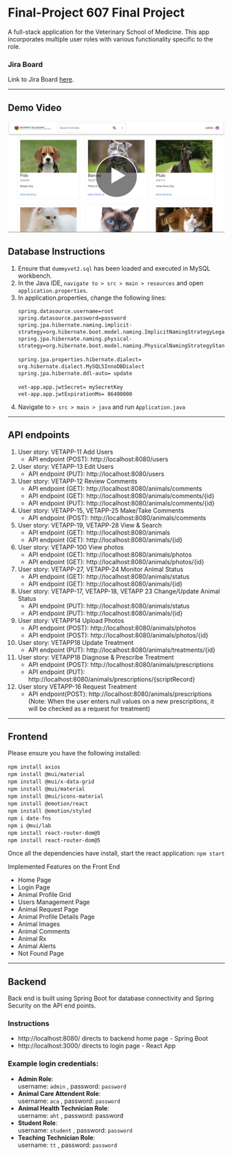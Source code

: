 # Final-Project 607 Final Project

A full-stack application for the Veterinary School of Medicine. This app incorporates multiple user roles with
various functionality specific to the role. 

### Jira Board
Link to Jira Board [here](https://uofeng607-213.atlassian.net/jira/software/projects/VETAPP/boards/1/backlog).

---

## Demo Video
[![Demo video](thumbnail.png)](https://drive.google.com/file/d/10cGJ0PMyuE2LkDLikTEcwSY4hHY9A6Ce/view?usp=sharing)

## Database Instructions
1. Ensure that `dummyvet2.sql` has been loaded and executed in MySQL workbench.
2. In the Java IDE,  `navigate to > src > main > resources` and open `application.properties`.
3. In application.properties, change the following lines:
    ```spring.datasource.url=jdbc:mysql://localhost:3306/DUMMYVET2
    spring.datasource.username=root
    spring.datasource.password=password
    spring.jpa.hibernate.naming.implicit-strategy=org.hibernate.boot.model.naming.ImplicitNamingStrategyLegacyJpaImpl
    spring.jpa.hibernate.naming.physical-strategy=org.hibernate.boot.model.naming.PhysicalNamingStrategyStandardImpl

    spring.jpa.properties.hibernate.dialect= org.hibernate.dialect.MySQL5InnoDBDialect
    spring.jpa.hibernate.ddl-auto= update

    vet-app.app.jwtSecret= mySecretKey
    vet-app.app.jwtExpirationMs= 86400000
    
4. Navigate to `> src > main > java` and run  `Application.java`

---

## API endpoints
1. User story: VETAPP-11 Add Users
    * API endpoint (POST): http://localhost:8080/users
2. User story: VETAPP-13 Edit Users
    * API endpoint (PUT): http://localhost:8080/users
3. User story: VETAPP-12 Review Comments
    * API endpoint (GET): http://localhost:8080/animals/comments
    * API endpoint (GET): http://localhost:8080/animals/comments/{id}
    * API endpoint (PUT): http://localhost:8080/animals/comments/{id}
4. User story: VETAPP-15, VETAPP-25 Make/Take Comments
    * API endpoint (POST): http://localhost:8080/animals/comments
5. User story: VETAPP-19, VETAPP-28 View & Search
    * API endpoint (GET): http://localhost:8080/animals
    * API endpoint (GET): http://localhost:8080/animals/{id}
6. User story: VETAPP-100 View photos
    * API endpoint (GET): http://localhost:8080/animals/photos
    * API endpoint (GET): http://localhost:8080/animals/photos/{id}
7. User story: VETAPP-27, VETAPP-24 Monitor Animal Status
    * API endpoint (GET): http://localhost:8080/animals/status
    * API endpoint (GET): http://localhost:8080/animals/{id}
8. User story: VETAPP-17, VETAPP-18, VETAPP 23 Change/Update Animal Status
    * API endpoint (PUT): http://localhost:8080/animals/status
    * API endpoint (PUT): http://localhost:8080/animals/{id}
9. User story: VETAPP14 Upload Photos
    * API endpoint (POST): http://localhost:8080/animals/photos
    * API endpoint (POST): http://localhost:8080/animals/photos/{id}
10. User story: VETAPP18 Update Treatment
    * API endpoint (PUT): http://localhost:8080/animals/treatments/{id}
11. User story: VETAPP18 Diagnose & Prescribe Treatment
    * API endpoint (POST): http://localhost:8080/animals/prescriptions
    * API endpoint (PUT): http://localhost:8080/animals/prescriptions/{scriptRecord}
12. User story VETAPP-16 Request Treatment 
    * API endpoint(POST): http://localhost:8080/animals/prescriptions 
      (Note: When the user enters null values on a new prescriptions, it will be checked as a request for treatment) 

---
## Frontend 
Please ensure you have the following installed:

`npm install axios` <br>
`npm install @mui/material`<br>
`npm install @mui/x-data-grid`<br>
`npm install @mui/material`<br>
`npm install @mui/icons-material`<br>
`npm install @emotion/react`<br>
`npm install @emotion/styled`<br>
`npm i date-fns`<br>
`npm i @mui/lab`<br>
`npm install react-router-dom@5`<br>
`npm install react-router-dom@5`


Once all the dependencies have install, start the react application:
`npm start`

Implemented Features on the Front End

- Home Page
- Login Page
- Animal Profile Grid
- Users Management Page
- Animal Request Page
- Animal Profile Details Page
- Animal Images
- Animal Comments
- Animal Rx
- Animal Alerts
- Not Found Page
---


## Backend 
Back end is built using Spring Boot for database connectivity and Spring Security on the API end points.

### Instructions
- http://localhost:8080/ directs to backend home page - Spring Boot
- http://localhost:3000/ directs to login page - React App

### Example login credentials:
* **Admin Role**:<br>
    username: `admin` , password: `password`
* **Animal Care Attendent Role**:<br>
    username: `aca` , password: `password`
* **Animal Health Technician Role**:<br>
    username: `aht` , password: password
* **Student Role**:<br>
    username: `student` , password: `password`
* **Teaching Technician Role**:<br>
    username: `tt` , password: `password`


